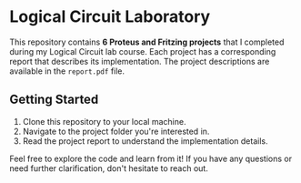 # Logical Circuit Laboratory


This repository contains **6 Proteus and Fritzing projects** that I completed during my Logical Circuit lab course.
Each project has a corresponding report that describes its implementation. The project descriptions are available in the `report.pdf` file.

## Getting Started

1. Clone this repository to your local machine.
2. Navigate to the project folder you're interested in.
3. Read the project report to understand the implementation details.

Feel free to explore the code and learn from it! If you have any questions or need further clarification, don't hesitate to reach out.

